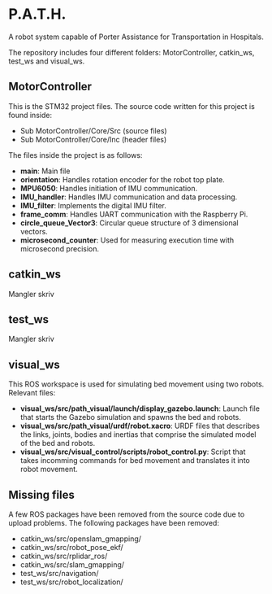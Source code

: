 # P.A.T.H.
A robot system capable of Porter Assistance for Transportation in Hospitals.

The repository includes four different folders: MotorController, catkin_ws, test_ws and visual_ws.

## MotorController
This is the STM32 project files. The source code written for this project is found inside:
   - Sub MotorController/Core/Src (source files)
   - Sub MotorController/Core/Inc (header files)

The files inside the project is as follows:
- **main**: Main file
- **orientation**: Handles rotation encoder for the robot top plate.
- **MPU6050**: Handles initiation of IMU communication.
- **IMU_handler**: Handles IMU communication and data processing.
- **IMU_filter**: Implements the digital IMU filter.
- **frame_comm**: Handles UART communication with the Raspberry Pi.
- **circle_queue_Vector3**: Circular queue structure of 3 dimensional vectors.
- **microsecond_counter**: Used for measuring execution time with microsecond precision.

## catkin_ws
Mangler skriv

## test_ws
Mangler skriv

## visual_ws
This ROS workspace is used for simulating bed movement using two robots.
Relevant files:
- **visual_ws/src/path_visual/launch/display_gazebo.launch**: Launch file that starts the Gazebo simulation and spawns the bed and robots.
- **visual_ws/src/path_visual/urdf/robot.xacro**: URDF files that describes the links, joints, bodies and inertias that comprise the simulated model of the bed and robots.
- **visual_ws/src/visual_control/scripts/robot_control.py**: Script that takes incomming commands for bed movement and translates it into robot movement.



## Missing files

A few ROS packages have been removed from the source code due to upload problems. The following packages have been removed:

 - catkin_ws/src/openslam_gmapping/
 - catkin_ws/src/robot_pose_ekf/
 - catkin_ws/src/rplidar_ros/
 - catkin_ws/src/slam_gmapping/
 - test_ws/src/navigation/
 - test_ws/src/robot_localization/


